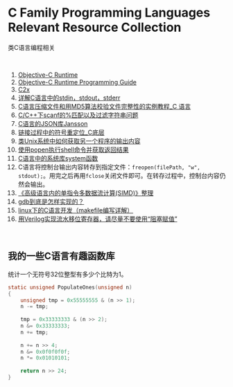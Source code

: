 # C Family Programming Languages Relevant Resource Collection
类C语言编程相关

<br />

1. [Objective-C Runtime](https://developer.apple.com/documentation/objectivec?language=objc)
1. [Objective-C Runtime Programming Guide](https://developer.apple.com/library/archive/documentation/Cocoa/Conceptual/ObjCRuntimeGuide/Introduction/Introduction.html?language=objc#//apple_ref/doc/uid/TP40008048)
1. [C2x](https://gustedt.wordpress.com/2018/11/12/c2x/)
1. [详解C语言中的stdin，stdout，stderr](http://blog.csdn.net/Crazy_Tengt/article/details/72717144)
1. [C语言压缩文件和用MD5算法校验文件完整性的实例教程_C 语言](https://yq.aliyun.com/ziliao/119635)
1. [C/C++下scanf的%匹配以及过滤字符串问题](https://www.toutiao.com/a6659550631625228808)
1. [C语言的JSON库Jansson](https://www.toutiao.com/a6751005440798114315/)
1. [链接过程中的符号重定位_C底层](http://blog.csdn.net/darkfaker/article/details/79370796)
1. [类Unix系统中如何获取另一个程序的输出内容](https://baike.baidu.com/item/popen)
1. [使用popen执行shell命令并获取返回结果](https://www.cnblogs.com/hiawind/p/9089288.html)
1. [C语言中的系统库system函数](https://baike.baidu.com/item/system/15078602?fr=aladdin)
1. C语言将控制台输出内容转存到指定文件：`freopen(filePath, "w", stdout);`。用完之后再用`fclose`关闭文件即可。在转存过程中，控制台内容仍然会输出。
1. [《高级语言内的单指令多数据流计算(SIMD)》整理](https://www.cnblogs.com/zenny-chen/archive/2012/05/06/2486030.html)
1. [gdb到底是怎样实现的？](https://www.toutiao.com/a6699652803918299655)
1. [linux下的C语言开发（makefile编写详解）](https://www.toutiao.com/i6763898618379239950/)
1. [用Verilog实现流水移位寄存器，请尽量不要使用“阻塞赋值”](https://www.toutiao.com/a6746164678080086531/)

<br />

## 我的一些C语言有趣函数库

统计一个无符号32位整型有多少个比特为1。

```c
static unsigned PopulateOnes(unsigned n)
{
    unsigned tmp = 0x55555555 & (n >> 1);
    n -= tmp;
    
    tmp = 0x33333333 & (n >> 2);
    n &= 0x33333333;
    n += tmp;
    
    n += n >> 4;
    n &= 0x0f0f0f0f;
    n *= 0x01010101;
    
    return n >> 24;
}
```

